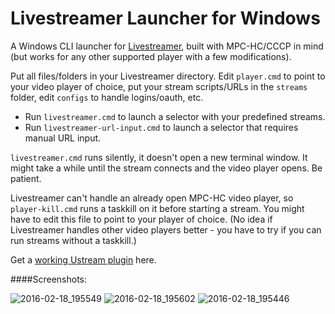 # Livestreamer Launcher for Windows

A Windows CLI launcher for [Livestreamer](https://github.com/chrippa/livestreamer), built with MPC-HC/CCCP in mind (but works for any other supported player with a few modifications).

Put all files/folders in your Livestreamer directory. Edit `player.cmd` to point to your video player of choice, put your stream scripts/URLs in the `streams` folder, edit `configs` to handle logins/oauth, etc.
 
- Run `livestreamer.cmd` to launch a selector with your predefined streams.
- Run `livestreamer-url-input.cmd` to launch a selector that requires manual URL input.

`livestreamer.cmd` runs silently, it doesn't open a new terminal window. It might take a while until the stream connects and the video player opens. Be patient.

Livestreamer can't handle an already open MPC-HC video player, so `player-kill.cmd` runs a taskkill on it before starting a stream. You might have to edit this file to point to your player of choice. (No idea if Livestreamer handles other video players better - you have to try if you can run streams without a taskkill.)

Get a [working Ustream plugin](https://github.com/chrippa/livestreamer/issues/1122#issuecomment-182089784) here.

####Screenshots:

![2016-02-18_195549](https://cloud.githubusercontent.com/assets/5091485/13154568/e23db020-d679-11e5-9feb-90ef0624edc1.png)
![2016-02-18_195602](https://cloud.githubusercontent.com/assets/5091485/13154569/e240ca8a-d679-11e5-87af-85e7fc5dd1c5.png)
![2016-02-18_195446](https://cloud.githubusercontent.com/assets/5091485/13154567/e23afb5a-d679-11e5-9533-a70c625d3911.png)
